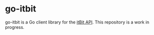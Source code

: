 # go-itbit

go-itbit is a Go client library for the [itBit API](https://api.itbit.com/docs). This repository is a work in progress.
